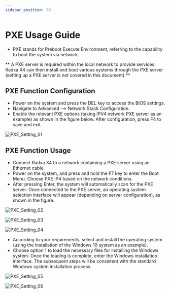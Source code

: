 ```yaml
---
sidebar_position: 50
---
```


# PXE Usage Guide

- PXE stands for Preboot Execute Environment, referring to the capability to boot the system via network.

** A PXE server is required within the local network to provide services. Radxa X4 can then install and boot various systems through the PXE server (setting up a PXE server is not covered in this document).**

## PXE Function Configuration

- Power on the system and press the DEL key to access the BIOS settings.
- Navigate to Advanced --> Network Stack Configuration.
- Enable the relevant PXE options (taking IPV4 network PXE server as an example) as shown in the figure below. After configuration, press F4 to save and exit.

![PXE_Setting_01](/img/x/x4/pxe_setting_01.webp)

## PXE Function Usage

- Connect Radxa X4 to a network containing a PXE server using an Ethernet cable.
- Power on the system, and press and hold the F7 key to enter the Boot Menu. Choose PXE IP4 based on the network conditions.
- After pressing Enter, the system will automatically scan for the PXE server. Once connected to the PXE server, an operating system selection interface will appear (depending on server configuration), as shown in the figure.

![PXE_Setting_02](/img/x/x4/pxe_setting_02.webp)

![PXE_Setting_03](/img/x/x2l/pxe_setting_03.webp)

![PXE_Setting_04](/img/x/x2l/pxe_setting_04.webp)

- According to your requirements, select and install the operating system (using the installation of the Windows 10 system as an example).
- Choose option 1 to load the necessary files for installing the Windows system. Once the loading is complete, enter the Windows installation interface. The subsequent steps will be consistent with the standard Windows system installation process.

![PXE_Setting_05](/img/x/x2l/pxe_setting_05.webp)

![PXE_Setting_06](/img/x/x2l/pxe_setting_06.webp)
